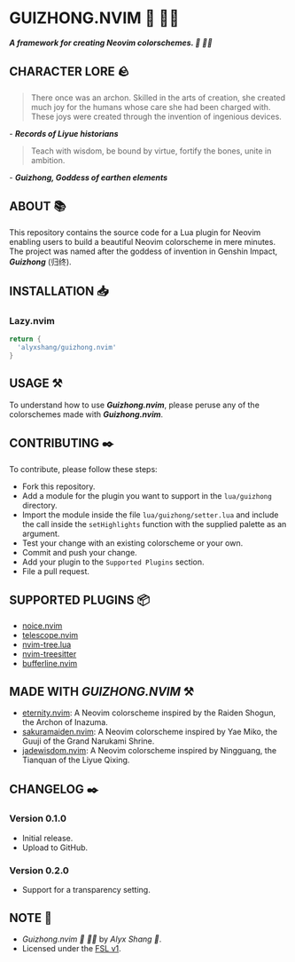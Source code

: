 # GUIZHONG.NVIM :nail_care: :woman_technologist:

***A framework for creating Neovim colorschemes. :nail_care: :woman_technologist:***

## CHARACTER LORE :rock:

> There once was an archon. Skilled in the arts of creation, she created much joy for the humans whose care she had been charged with.
> These joys were created through the invention of ingenious devices. 

\- ***Records of Liyue historians***

> Teach with wisdom, be bound by virtue, fortify the bones, unite in ambition.

\- ***Guizhong, Goddess of earthen elements***

## ABOUT :books:

This repository contains the source code for a Lua plugin for Neovim enabling users to build a beautiful Neovim colorscheme in mere minutes.
The project was named after the goddess of invention in Genshin Impact, ***Guizhong*** (归终).

## INSTALLATION :inbox_tray:

### Lazy.nvim

```Lua
return {
  'alyxshang/guizhong.nvim'
}
```

## USAGE :hammer_and_pick:

To understand how to use ***Guizhong.nvim***, please peruse any of the colorschemes made with ***Guizhong.nvim***.

## CONTRIBUTING :black_nib:

To contribute, please follow these steps:

- Fork this repository.
- Add a module for the plugin you want to support in the `lua/guizhong` directory.
- Import the module inside the file `lua/guizhong/setter.lua` and include the call inside the `setHighlights` function with the supplied palette as an argument.
- Test your change with an existing colorscheme or your own.
- Commit and push your change.
- Add your plugin to the `Supported Plugins` section.
- File a pull request.

## SUPPORTED PLUGINS :package:

- [noice.nvim](https://github.com/folke/noice.nvim)
- [telescope.nvim](https://github.com/nvim-telescope/telescope.nvim)
- [nvim-tree.lua](https://github.com/nvim-tree/nvim-tree.lua)
- [nvim-treesitter](https://github.com/nvim-treesitter/nvim-treesitter)
- [bufferline.nvim](https://github.com/akinsho/bufferline.nvim)

## MADE WITH ***GUIZHONG.NVIM*** :hammer_and_pick:

- [eternity.nvim](https://github.com/alyxshang/eternity.nvim): A Neovim colorscheme inspired by the Raiden Shogun, the Archon of Inazuma.
- [sakuramaiden.nvim](https://github.com/alyxshang/sakuramaiden.nvim): A Neovim colorscheme inspired by Yae Miko, the Guuji of the Grand Narukami Shrine.
- [jadewisdom.nvim](https://github.com/alyxshang/jadewisdom.nvim): A Neovim colorscheme inspired by Ningguang, the Tianquan of the Liyue Qixing.

## CHANGELOG :black_nib:

### Version 0.1.0

- Initial release.
- Upload to GitHub.

### Version 0.2.0

- Support for a transparency setting.

## NOTE :scroll:

- *Guizhong.nvim :nail_care: :woman_technologist:* by *Alyx Shang :black_heart:*.
- Licensed under the [FSL v1](https://github.com/alyxshang/fair-software-license).
